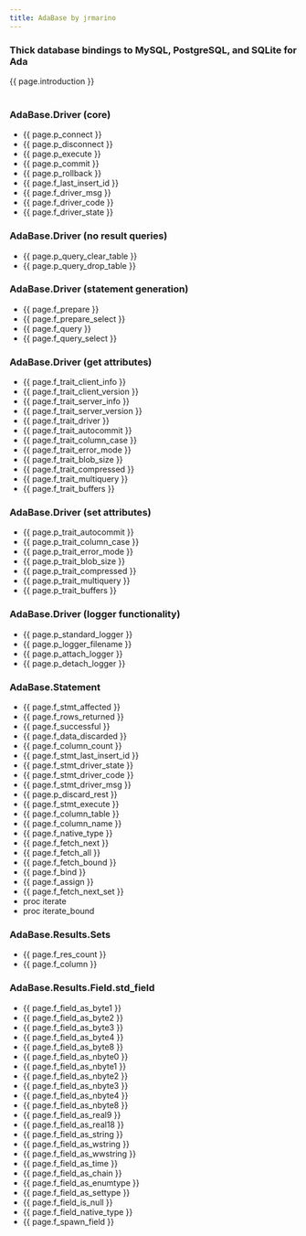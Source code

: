 ```yaml
---
title: AdaBase by jrmarino
---
```


<h3>Thick database bindings to MySQL, PostgreSQL, and SQLite for Ada</h3>
{{ page.introduction }}
<br/>
<br/>

<div class="twocol">
<h3>AdaBase.Driver (core)</h3>
<ul>
<li>{{ page.p_connect }}</li>
<li>{{ page.p_disconnect }}</li>
<li>{{ page.p_execute }}</li>
<li>{{ page.p_commit }}</li>
<li>{{ page.p_rollback }}</li>
<li>{{ page.f_last_insert_id }}</li>
<li>{{ page.f_driver_msg }}</li>
<li>{{ page.f_driver_code }}</li>
<li>{{ page.f_driver_state }}</li>
</ul>

<h3>AdaBase.Driver (no result queries)</h3>
<ul>
<li>{{ page.p_query_clear_table }}</li>
<li>{{ page.p_query_drop_table }}</li>
</ul>

<h3>AdaBase.Driver (statement generation)</h3>
<ul>
<li>{{ page.f_prepare }}</li>
<li>{{ page.f_prepare_select }}</li>
<li>{{ page.f_query }}</li>
<li>{{ page.f_query_select }}</li>
</ul>

<h3>AdaBase.Driver (get attributes)</h3>
<ul>
<li>{{ page.f_trait_client_info }}</li>
<li>{{ page.f_trait_client_version }}</li>
<li>{{ page.f_trait_server_info }}</li>
<li>{{ page.f_trait_server_version }}</li>
<li>{{ page.f_trait_driver }}</li>
<li>{{ page.f_trait_autocommit }}</li>
<li>{{ page.f_trait_column_case }}</li>
<li>{{ page.f_trait_error_mode }}</li>
<li>{{ page.f_trait_blob_size }}</li>
<li>{{ page.f_trait_compressed }}</li>
<li>{{ page.f_trait_multiquery }}</li>
<li>{{ page.f_trait_buffers }}</li>
</ul>

<h3>AdaBase.Driver (set attributes)</h3>
<ul>
<li>{{ page.p_trait_autocommit }}</li>
<li>{{ page.p_trait_column_case }}</li>
<li>{{ page.p_trait_error_mode }}</li>
<li>{{ page.p_trait_blob_size }}</li>
<li>{{ page.p_trait_compressed }}</li>
<li>{{ page.p_trait_multiquery }}</li>
<li>{{ page.p_trait_buffers }}</li>
</ul>

<h3>AdaBase.Driver (logger functionality)</h3>
<ul>
<li>{{ page.p_standard_logger }}</li>
<li>{{ page.p_logger_filename }}</li>
<li>{{ page.p_attach_logger }}</li>
<li>{{ page.p_detach_logger }}</li>
</ul>

</div>

<div class="twocol">
<h3>AdaBase.Statement</h3>
<ul>
<li>{{ page.f_stmt_affected }}</li>
<li>{{ page.f_rows_returned }}</li>
<li>{{ page.f_successful }}</li>
<li>{{ page.f_data_discarded }}</li>
<li>{{ page.f_column_count }}</li>
<li>{{ page.f_stmt_last_insert_id }}</li>
<li>{{ page.f_stmt_driver_state }}</li>
<li>{{ page.f_stmt_driver_code }}</li>
<li>{{ page.f_stmt_driver_msg }}</li>
<li>{{ page.p_discard_rest }}</li>
<li>{{ page.f_stmt_execute }}</li>
<li>{{ page.f_column_table }}</li>
<li>{{ page.f_column_name }}</li>
<li>{{ page.f_native_type }}</li>
<li>{{ page.f_fetch_next }}</li>
<li>{{ page.f_fetch_all }}</li>
<li>{{ page.f_fetch_bound }}</li>
<li>{{ page.f_bind }}</li>
<li>{{ page.f_assign }}</li>
<li>{{ page.f_fetch_next_set }}</li>
<li>proc iterate</li>
<li>proc iterate_bound</li>
</ul>

<h3>AdaBase.Results.Sets</h3>
<ul>
<li>{{ page.f_res_count }}</li>
<li>{{ page.f_column }}</li>
</ul>

<h3>AdaBase.Results.Field.std_field</h3>
<ul>
<li>{{ page.f_field_as_byte1 }}</li>
<li>{{ page.f_field_as_byte2 }}</li>
<li>{{ page.f_field_as_byte3 }}</li>
<li>{{ page.f_field_as_byte4 }}</li>
<li>{{ page.f_field_as_byte8 }}</li>
<li>{{ page.f_field_as_nbyte0 }}</li>
<li>{{ page.f_field_as_nbyte1 }}</li>
<li>{{ page.f_field_as_nbyte2 }}</li>
<li>{{ page.f_field_as_nbyte3 }}</li>
<li>{{ page.f_field_as_nbyte4 }}</li>
<li>{{ page.f_field_as_nbyte8 }}</li>
<li>{{ page.f_field_as_real9 }}</li>
<li>{{ page.f_field_as_real18 }}</li>
<li>{{ page.f_field_as_string }}</li>
<li>{{ page.f_field_as_wstring }}</li>
<li>{{ page.f_field_as_wwstring }}</li>
<li>{{ page.f_field_as_time }}</li>
<li>{{ page.f_field_as_chain }}</li>
<li>{{ page.f_field_as_enumtype }}</li>
<li>{{ page.f_field_as_settype }}</li>
<li>{{ page.f_field_is_null }}</li>
<li>{{ page.f_field_native_type }}</li>
<li>{{ page.f_spawn_field }}</li>
</ul>

</div>
